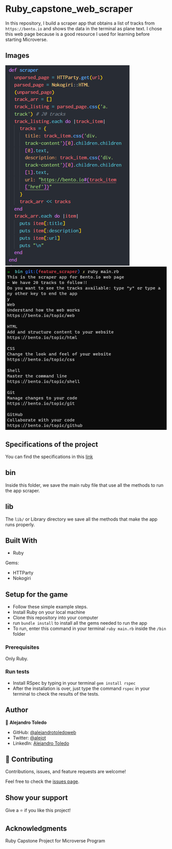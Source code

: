 # Ruby_capstone_web_scraper

 In this repository, I build a scraper app that obtains a list of tracks from `https://bento.io` and shows the data in the terminal as plane text.
 I chose this web page because is a good resource I used for learning before starting Microverse.

 ## Images

 ![scraper_code](./scraper_method.png)
 ![scraper_in_terminal](./scraper_in_terminal.png)

 ## Specifications of the project

 You can find the specifications in this [link](https://www.notion.so/Build-your-own-scraper-f54eaca54d8a4d758a5f0141468127a8)
 
 ## bin

 Inside this folder, we save the main ruby file that use all the methods to run the app scraper.

 ## lib

The `lib/` or Library directory we save all the methods that make the app runs properly.

## Built With

- Ruby

Gems:

- HTTParty
- Nokogiri

## Setup for the game

- Follow these simple example steps.
- Install Ruby on your local machine
- Clone this repository into your computer
- run `bundle install` to install all the gems needed to run the app
- To run, enter this command in your terminal `ruby main.rb` inside the `/bin` folder

### Prerequisites

Only Ruby.

### Run tests

- Install RSpec by typing in your terminal `gem install rspec`
- After the installation is over, just type the command `rspec` in your terminal to check the results of the tests.

## Author

👤  **Alejandro Toledo**
- GitHub: [@alejandrotoledoweb](https://github.com/alejandrotoledoweb)
- Twitter: [@alejot](https://twitter.com/alejot)
- LinkedIn: [Alejandro Toledo](https://www.linkedin.com/in/alejandro-toledo-3b444b109/)

## 🤝 Contributing

Contributions, issues, and feature requests are welcome!

Feel free to check the [issues page](https://github.com/alejandrotoledoweb/ruby_capstone_web_scraper/issues).

## Show your support

Give a ⭐️ if you like this project!

## Acknowledgments

Ruby Capstone Project for Microverse Program